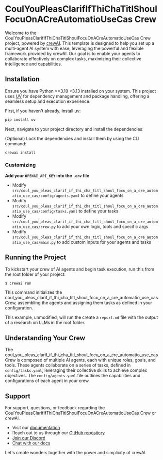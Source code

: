 # CoulYouPleasClarifIfThiChaTitlShoulFocuOnACreAutomatioUseCas Crew

Welcome to the CoulYouPleasClarifIfThiChaTitlShoulFocuOnACreAutomatioUseCas Crew project, powered by [crewAI](https://crewai.com). This template is designed to help you set up a multi-agent AI system with ease, leveraging the powerful and flexible framework provided by crewAI. Our goal is to enable your agents to collaborate effectively on complex tasks, maximizing their collective intelligence and capabilities.

## Installation

Ensure you have Python >=3.10 <3.13 installed on your system. This project uses [UV](https://docs.astral.sh/uv/) for dependency management and package handling, offering a seamless setup and execution experience.

First, if you haven't already, install uv:

```bash
pip install uv
```

Next, navigate to your project directory and install the dependencies:

(Optional) Lock the dependencies and install them by using the CLI command:
```bash
crewai install
```
### Customizing

**Add your `OPENAI_API_KEY` into the `.env` file**

- Modify `src/coul_you_pleas_clarif_if_thi_cha_titl_shoul_focu_on_a_cre_automatio_use_cas/config/agents.yaml` to define your agents
- Modify `src/coul_you_pleas_clarif_if_thi_cha_titl_shoul_focu_on_a_cre_automatio_use_cas/config/tasks.yaml` to define your tasks
- Modify `src/coul_you_pleas_clarif_if_thi_cha_titl_shoul_focu_on_a_cre_automatio_use_cas/crew.py` to add your own logic, tools and specific args
- Modify `src/coul_you_pleas_clarif_if_thi_cha_titl_shoul_focu_on_a_cre_automatio_use_cas/main.py` to add custom inputs for your agents and tasks

## Running the Project

To kickstart your crew of AI agents and begin task execution, run this from the root folder of your project:

```bash
$ crewai run
```

This command initializes the coul_you_pleas_clarif_if_thi_cha_titl_shoul_focu_on_a_cre_automatio_use_cas Crew, assembling the agents and assigning them tasks as defined in your configuration.

This example, unmodified, will run the create a `report.md` file with the output of a research on LLMs in the root folder.

## Understanding Your Crew

The coul_you_pleas_clarif_if_thi_cha_titl_shoul_focu_on_a_cre_automatio_use_cas Crew is composed of multiple AI agents, each with unique roles, goals, and tools. These agents collaborate on a series of tasks, defined in `config/tasks.yaml`, leveraging their collective skills to achieve complex objectives. The `config/agents.yaml` file outlines the capabilities and configurations of each agent in your crew.

## Support

For support, questions, or feedback regarding the CoulYouPleasClarifIfThiChaTitlShoulFocuOnACreAutomatioUseCas Crew or crewAI.
- Visit our [documentation](https://docs.crewai.com)
- Reach out to us through our [GitHub repository](https://github.com/joaomdmoura/crewai)
- [Join our Discord](https://discord.com/invite/X4JWnZnxPb)
- [Chat with our docs](https://chatg.pt/DWjSBZn)

Let's create wonders together with the power and simplicity of crewAI.
